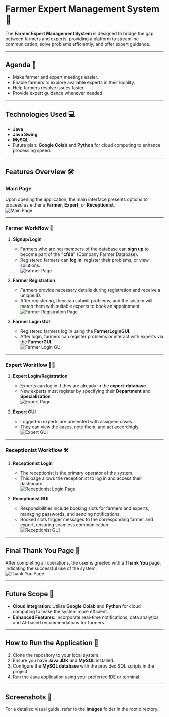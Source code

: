 # Farmer Expert Management System 🌾

The **Farmer Expert Management System** is designed to bridge the gap between farmers and experts, providing a platform to streamline communication, solve problems efficiently, and offer expert guidance.  

---

## Agenda 📜

- Make farmer and expert meetings easier.  
- Enable farmers to explore available experts in their locality.  
- Help farmers resolve issues faster.  
- Provide expert guidance whenever needed.  

---

## Technologies Used 💻

- **Java**  
- **Java Swing**  
- **MySQL**  
- Future plan: **Google Colab** and **Python** for cloud computing to enhance processing speed.  

---

## Features Overview 🛠️  

### Main Page  
Upon opening the application, the main interface presents options to proceed as either a **Farmer**, **Expert**, or **Receptionist**.  
![Main Page](images/p4.png)  

---

### Farmer Workflow 🌾  

1. **Signup/Login**  
   - Farmers who are not members of the database can **sign up** to become part of the **"cfdb"** (Company Farmer Database).  
   - Registered farmers can **log in**, register their problems, or view solutions.  
   ![Farmer Page](images/p5.png)  

2. **Farmer Registration**  
   - Farmers provide necessary details during registration and receive a unique ID.  
   - After registering, they can submit problems, and the system will match them with suitable experts to book an appointment.  
   ![Farmer Registration Page](images/p6.png)

3. **Farmer Login GUI**  
   - Registered farmers log in using the **FarmerLoginGUI**.  
   - After login, farmers can register problems or interact with experts via the **FarmerGUI**.  
   ![Farmer Login GUI](images/p7.png)

---

### Expert Workflow 👨‍🔬  

1. **Expert Login/Registration**  
   - Experts can log in if they are already in the **expert-database**.  
   - New experts must register by specifying their **Department** and **Specialization**.  
   ![Expert Page](images/p8.png)

2. **Expert GUI**  
   - Logged-in experts are presented with assigned cases.  
   - They can view the cases, note them, and act accordingly.  
   ![Expert GUI](images/p9.png)

---

### Receptionist Workflow 🛠️  

1. **Receptionist Login**  
   - The receptionist is the primary operator of the system.  
   - This page allows the receptionist to log in and access their dashboard.  
   ![Receptionist Login Page](images/p10.png)

2. **Receptionist GUI**  
   - Responsibilities include booking slots for farmers and experts, managing passwords, and sending notifications.  
   - Booked slots trigger messages to the corresponding farmer and expert, ensuring seamless communication.  
   ![Receptionist GUI](images/p11.png)

---

## Final Thank You Page 🙏  
After completing all operations, the user is greeted with a **Thank You** page, indicating the successful use of the system.  
![Thank You Page](images/p12.png)

---

## Future Scope 🚀  

- **Cloud Integration**: Utilize **Google Colab** and **Python** for cloud computing to make the system more efficient.  
- **Enhanced Features**: Incorporate real-time notifications, data analytics, and AI-based recommendations for farmers.  

---

## How to Run the Application 🔧  

1. Clone the repository to your local system.  
2. Ensure you have **Java JDK** and **MySQL** installed.  
3. Configure the **MySQL database** with the provided SQL scripts in the project.  
4. Run the Java application using your preferred IDE or terminal.  

---

## Screenshots 📸  

For a detailed visual guide, refer to the **images** folder in the root directory.  
